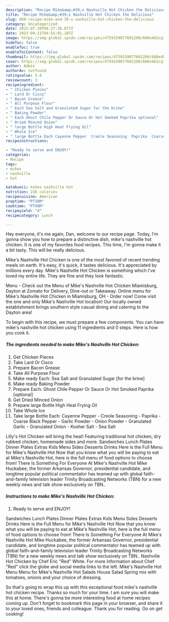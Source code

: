 ```yaml
---
description: "Recipe Mike&amp;#39;s Nashville Hot Chicken the Delicious"
title: "Recipe Mike&amp;#39;s Nashville Hot Chicken the Delicious"
slug: 669-recipe-mike-and-39-s-nashville-hot-chicken-the-delicious
category: Uncategorized
date: 2022-07-20T06:27:38.877Z
date: 2023-04-21T04:55:01.107Z
image: https://img-global.cpcdn.com/recipes/4759159077601280/680x482cq70/mikes-nashville-hot-chicken-recipe-main-photo.jpg
hideToc: false
enableToc: true
enableTocContent: false
thumbnail: https://img-global.cpcdn.com/recipes/4759159077601280/680x482cq70/mikes-nashville-hot-chicken-recipe-main-photo.jpg
cover: https://img-global.cpcdn.com/recipes/4759159077601280/680x482cq70/mikes-nashville-hot-chicken-recipe-main-photo.jpg
author: Admin
authorAv: notfound
ratingvalue: 3.6
reviewcount: 3
recipeingredient:
- " Chicken Pieces"
- " Lard Or Cisco"
- " Bacon Grease"
- " All Purpose Flour"
- " Each Sea Salt and Granulated Sugar for the brine"
- " Baking Powder"
- " Each Ghost Chile Pepper Or Sauce Or Hot Smoked Paprika optional"
- " Dried Minced Onion"
- " large Bottle High Heat Frying Oil"
- " Whole Ice"
- " large Bottle Each Cayenne Pepper  Creole Seasoning  Paprika  Coarse Black Pepper  Garlic Powder  Onion Powder  Granulated Garlic  Granulated Onion  Kosher Salt  Sea Salt"
recipeinstructions:

- "Ready to serve and ENJOY!"
categories:
- Recipe
tags:
- mikes
- nashville
- hot

katakunci: mikes nashville hot 
nutrition: 236 calories
recipecuisine: American
preptime: "PT38M"
cooktime: "PT49M"
recipeyield: "4"
recipecategory: Lunch

---
```



Hey everyone, it's me again, Dan, welcome to our recipe page. Today, I'm gonna show you how to prepare a distinctive dish, mike&#39;s nashville hot chicken. It is one of my favorites food recipes. This time, I'm gonna make it a bit tasty. This will be really delicious.

Mike&#39;s Nashville Hot Chicken is one of the most favored of recent trending meals on earth. It's easy, it's quick, it tastes delicious. It's appreciated by millions every day. Mike&#39;s Nashville Hot Chicken is something which I've loved my entire life. They are fine and they look fantastic.

Menu - Check out the Menu of Mike&#39;s Nashville Hot Chicken Miamisburg, Dayton at Zomato for Delivery, Dine-out or Takeaway. Online menu for Mike&#39;s Nashville Hot Chicken in Miamisburg, OH - Order now! Come visit the one and only Mike&#39;s Nashville Hot location! Our locally owned establishment brings southern style casual dining and catering to the Dayton area!


To begin with this recipe, we must prepare a few components. You can have mike&#39;s nashville hot chicken using 11 ingredients and 0 steps. Here is how you cook it.

<!--inarticleads1-->

##### The ingredients needed to make Mike&#39;s Nashville Hot Chicken:

1. Get  Chicken Pieces
1. Take  Lard Or Cisco
1. Prepare  Bacon Grease
1. Take  All Purpose Flour
1. Make ready  Each: Sea Salt and Granulated Sugar [for the brine]
1. Make ready  Baking Powder
1. Prepare  Each: Ghost Chile Pepper Or Sauce Or Hot Smoked Paprika [optional]
1. Get  Dried Minced Onion
1. Prepare  large Bottle High Heat Frying Oil
1. Take  Whole Ice
1. Take  large Bottle Each: Cayenne Pepper - Creole Seasoning - Paprika - Coarse Black Pepper - Garlic Powder - Onion Powder - Granulated Garlic - Granulated Onion - Kosher Salt - Sea Salt


Lilly&#39;s Hot Chicken will bring the heat! Featuring traditional hot chicken, dry rubbed chicken, homemade sides and more. Sandwiches Lunch Plates Dinner Plates Extras Kids Menu Sides Desserts Drinks Here is the Full Menu for Mike&#39;s Nashville Hot Now that you know what you will be paying to eat at Mike&#39;s Nashville Hot, here is the full menu of food options to choose from! There Is Something For Everyone At Mike&#39;s Nashville Hot Mike Huckabee, the former Arkansas Governor, presidential candidate, and longtime popular political commentator has teamed up with global faith-and-family television leader Trinity Broadcasting Networks (TBN) for a new weekly news and talk show exclusively on TBN.. 

<!--inarticleads2-->

##### Instructions to make Mike&#39;s Nashville Hot Chicken:


1. Ready to serve and ENJOY!

Sandwiches Lunch Plates Dinner Plates Extras Kids Menu Sides Desserts Drinks Here is the Full Menu for Mike&#39;s Nashville Hot Now that you know what you will be paying to eat at Mike&#39;s Nashville Hot, here is the full menu of food options to choose from! There Is Something For Everyone At Mike&#39;s Nashville Hot Mike Huckabee, the former Arkansas Governor, presidential candidate, and longtime popular political commentator has teamed up with global faith-and-family television leader Trinity Broadcasting Networks (TBN) for a new weekly news and talk show exclusively on TBN.. Nashville Hot Chicken by Chef Eric &#34;Red&#34; White. For more information about Chef &#34;Red&#34; click the globe and social media links to the left. Mike&#39;s Nashville Hot Menu Menu for Mike&#39;s Nashville Hot Salads House Salad Spring mix with tomatoes, onions and your choice of dressing. 

So that's going to wrap this up with this exceptional food mike&#39;s nashville hot chicken recipe. Thanks so much for your time. I am sure you will make this at home. There's gonna be more interesting food at home recipes coming up. Don't forget to bookmark this page in your browser, and share it to your loved ones, friends and colleague. Thank you for reading. Go on get cooking!
